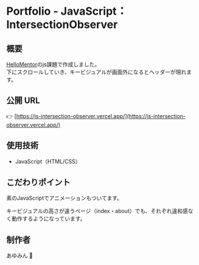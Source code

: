 # Portfolio - JavaScript：IntersectionObserver

## 概要

[HelloMentor](https://hellomentor.jp/)のjs課題で作成しました。  
下にスクロールしていき、キービジュアルが画面外になるとヘッダーが現れます。

## 公開 URL

👉 [https://js-intersection-observer.vercel.app/](https://js-intersection-observer.vercel.app/)

## 使用技術

- JavaScript（HTML/CSS）

## こだわりポイント

素のJavaScriptでアニメーションもついてます。  

キービジュアルの高さが違うページ（index・about）でも、それぞれ違和感なく動作するようになっています。

## 制作者

あゆみん 🌻
